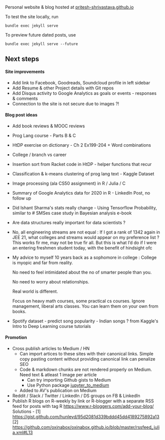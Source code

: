 Personal website & blog hosted at [pritesh-shrivastava.github.io](https://pritesh-shrivastava.github.io/)


To test the site locally, run
```
bundle exec jekyll serve
```

To preview future dated posts, use
```
bundle exec jekyll serve --future
```

## Next steps

#### Site improvements
- Add link to Facebook, Goodreads, Soundcloud profile in left sidebar
- Add Resume & other Project details with Git repos
- Add Disqus activity to Google Analytics as goals or events - responses & comments
- Connection to the site is not secure due to images ?!


#### Blog post ideas
- Add book reviews & MOOC reviews
- Prog Lang course - Parts B & C
- HtDP exercise on dictionary - Ch 2 Ex199-204 + Word combinations
- College / branch vs career
- Insertion sort from Racket code in HtDP - helper functions that recur
- Classification & k-means clustering of prog lang text - Kaggle Dataset
- Image processing (ala CS50 assignment) in R / Julia / C
- Summary of Google Analytics data for 2020 in R - LinkedIn Post, no follow up
- Did Ishant Sharma's stats really change - Using Tensorflow Probability, similar to # SMSes case study in Bayesian analysis e-book
- Are data structures really important for data scientists ?
- No, all engineering streams are not equal : If I got a rank of 1342 again in JEE 21, what colleges and streams would appear on my preference list ? This works fir me, may not be true fir all. But this is what I’d do if I were an entering freshmen student today, with the benefit of hindsight ofc
- My advice to myself 10 years back as a sophomore in college :
    College is myopic and far from reality.

    No need to feel intimidated about the no of smarter people than you. 

    No need to worry about relationships.

    Real world is different.

    Focus on heavy math courses, some practical cs courses. Ignore management, liberal arts classes. You can learn them on your own from books.

- Spotify dataset - predict song popularity - Indian songs ? from Kaggle's Intro to Deep Learning course tutorials



#### Promotion
- Cross publish articles to Medium / HN
    - Can import artices to these sites with their canonical links. Simple copy pasting content without providing canonical link can penalize SEO
    - Code & markdown chunks are not rendered properly on Medium. Need text & atleast 1 image per article
        - Can try importing Github gists to Medium
        - Use Python package [jupyter_to_medium](https://pypi.org/project/jupyter-to-medium/)
    - Added to AV's publication on Medium
- Reddit / Slack / Twitter / LinkedIn / DS groups on FB & LinkedIn 
- Publish R blogs on R-weekly by link or R-blogger with a separate RSS feed for posts with tag R
    https://www.r-bloggers.com/add-your-blog/
    Solutions - 
    [1] https://gist.github.com/hunleyd/95d2081d339bddd45dd4189275892a13
    [2] https://github.com/oxinabox/oxinabox.github.io/blob/master/rssfeed_julia.xml#L13

